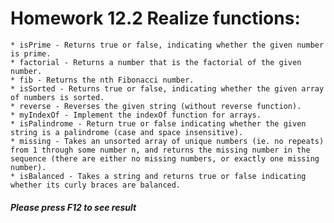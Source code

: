 # Homework 12.2 Realize functions:
    
    * isPrime - Returns true or false, indicating whether the given number is prime.
    * factorial - Returns a number that is the factorial of the given number.
    * fib - Returns the nth Fibonacci number.
    * isSorted - Returns true or false, indicating whether the given array of numbers is sorted.
    * reverse - Reverses the given string (without reverse function).
    * myIndexOf - Implement the indexOf function for arrays.
    * isPalindrome - Return true or false indicating whether the given string is a palindrome (case and space insensitive).
    * missing - Takes an unsorted array of unique numbers (ie. no repeats) from 1 through some number n, and returns the missing number in the sequence (there are either no missing numbers, or exactly one missing number).
    * isBalanced - Takes a string and returns true or false indicating whether its curly braces are balanced.
    
##### Please press F12 to see result      
